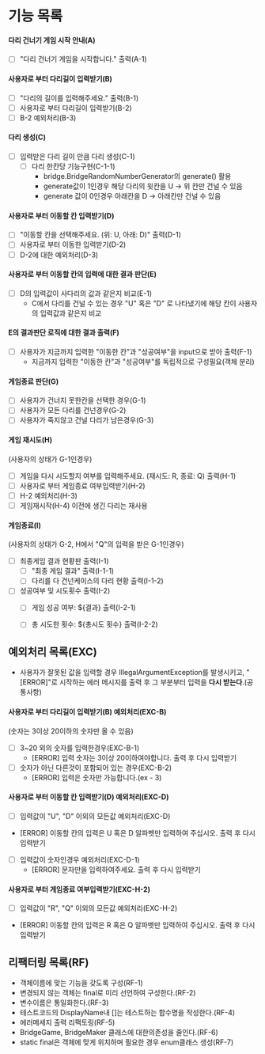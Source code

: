 # 기능 목록

#### 다리 건너기 게임 시작 안내(A)
- [ ] "다리 건너기 게임을 시작합니다." 출력(A-1)

#### 사용자로 부터 다리길이 입력받기(B)
- [ ] "다리의 길이를 입력해주세요." 출력(B-1)
- [ ] 사용자로 부터 다리길이 입력받기(B-2)
- [ ] B-2 예외처리(B-3)

#### 다리 생성(C)
- [ ] 입력받은 다리 길이 만큼 다리 생성(C-1)
	- [ ] 다리 한칸당 기능구현(C-1-1)
		- bridge.BridgeRandomNumberGenerator의 generate() 활용
		- generate값이 1인경우 해당 다리의 윗칸을 U -> 위 칸만 건널 수 있음
		- generate 값이 0인경우 아래칸을 D -> 아래칸만 건널 수 있음

#### 사용자로 부터  이동할 칸 입력받기(D)
- [ ] "이동할 칸을 선택해주세요. (위: U, 아래: D)" 출력(D-1)
- [ ] 사용자로 부터 이동한 입력받기(D-2)
- [ ] D-2에 대한 예외처리(D-3)

#### 사용자로 부터  이동할 칸의 입력에 대한 결과 판단(E)
- [ ] D의 입력값이 사다리의 값과 같은지 비교(E-1)
	- C에서 다리를 건널 수 있는 경우 "U" 혹은 "D" 로  나타냈기에 해당 칸이 사용자의 입력값과 같은지 비교

#### E의 결과판단 로직에 대한 결과 출력(F)
- [ ] 사용자가 지금까지 입력한 "이동한 칸"과 "성공여부"을 input으로 받아 출력(F-1)
	- 지금까지 입력한 "이동한 칸"과 "성공여부"를 독립적으로 구성필요(객체 분리)

#### 게임종료 판단(G)
- [ ] 사용자가 건너지 못한칸을 선택한 경우(G-1)
- [ ] 사용자가 모든 다리를 건넌경우(G-2)
- [ ] 사용자가 죽지않고 건널 다리가 남은경우(G-3)

#### 게임 재시도(H)
(사용자의 상태가 G-1인경우)
- [ ] 게임을 다시 시도할지 여부를 입력해주세요. (재시도: R, 종료: Q) 출력(H-1)
- [ ] 사용자로 부터  게임종료 여부입력받기(H-2)
- [ ] H-2 예외처리(H-3)
- [ ] 게임재시작(H-4) 이전에 생긴 다리는 재사용

#### 게임종료(I)
(사용자의 상태가 G-2, H에서 "Q"의 입력을 받은 G-1인경우)
- [ ] 최종게임 결과 현황판 출력(I-1)
	- [ ] "최종 게임 결과" 출력(I-1-1)
	- [ ] 다리를 다 건넌케이스의 다리 현황 출력(I-1-2)
- [ ] 성공여부 및 시도횟수 출력(I-2)
	- [ ] 게임 성공 여부: ${결과} 출력(I-2-1)
	- [ ] 총 시도한 횟수: ${총시도 횟수} 출력(I-2-2)




## 예외처리 목록(EXC)
- 사용자가 잘못된 값을 입력할 경우 IllegalArgumentException를 발생시키고, "[ERROR]"로 시작하는 에러 메시지를 출력 후 그 부분부터 입력을 **다시 받는다**.(공통사항)
#### 사용자로 부터 다리길이 입력받기(B) 예외처리(EXC-B)
(숫자는 3이상 20이하의 숫자만 올 수 있음)
- [ ] 3~20 외의 숫자를 입력한경우(EXC-B-1)
	- [ERROR] 입력 숫자는 3이상 20이하여야합니다. 출력 후 다시 입력받기
- [ ] 숫자가 아닌 다른것이 포함되어 있는 경우(EXC-B-2)
	- [ERROR] 입력은 숫자만 가능합니다.(ex - 3)

#### 사용자로 부터  이동할 칸 입력받기(D) 예외처리(EXC-D)
- [ ] 입력값이 "U", "D" 이외의 모든값 예외처리(EXC-D)
- [ERROR] 이동할 칸의 입력은 U 혹은 D 알파벳만 입력하여 주십시오. 출력 후 다시 입력받기
- [ ] 입력값이 숫자인경우 예외처리(EXC-D-1)
  - [ERROR] 문자만을 입력하여주세요. 출력 후 다시 입력받기


#### 사용자로 부터  게임종료 여부입력받기(EXC-H-2)
- [ ] 입력값이 "R", "Q" 이외의 모든값 예외처리(EXC-H-2)
 -  [ERROR] 이동할 칸의 입력은 R 혹은 Q 알파벳만 입력하여 주십시오. 출력 후 다시 입력받기


## 리팩터링 목록(RF)
- 객체이름에 맞는 기능을 갖도록 구성(RF-1)
- 변경되지 않는 객체는 final로 미리 선언하여 구성한다.(RF-2)
- 변수이름은 통일화한다.(RF-3)
- 테스트코드의 DisplayName내 []는 테스트하는 함수명을 작성한다.(RF-4)
- 에러메세지 출력 리팩토링(RF-5)
- BridgeGame, BridgeMaker 클래스에 대한의존성을 줄인다.(RF-6)
- static final은 객체에 맞게 위치하며 필요한 경우 enum클래스 생성(RF-7)